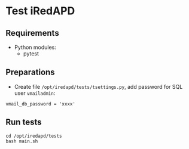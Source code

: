 # Test iRedAPD

## Requirements

* Python modules:
    * pytest

## Preparations

* Create file `/opt/iredapd/tests/tsettings.py`, add password for SQL user
  `vmailadmin`:

```
vmail_db_password = 'xxxx'
```

## Run tests

```
cd /opt/iredapd/tests
bash main.sh
```
